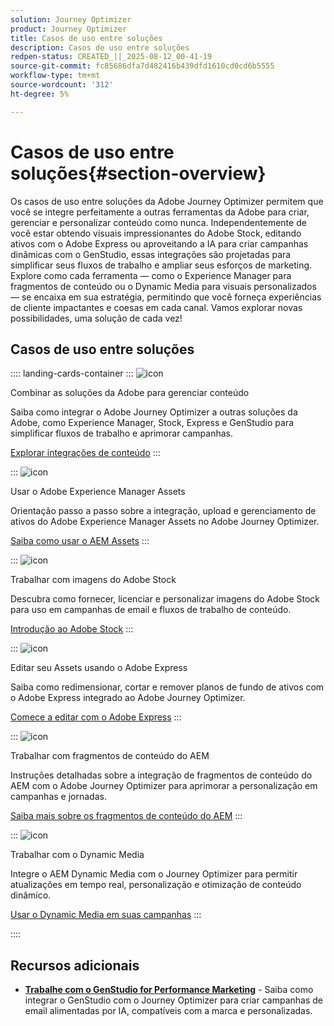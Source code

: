 ```yaml
---
solution: Journey Optimizer
product: Journey Optimizer
title: Casos de uso entre soluções
description: Casos de uso entre soluções
redpen-status: CREATED_||_2025-08-12_00-41-19
source-git-commit: fc85686dfa7d482416b439dfd1610cd0cd6b5555
workflow-type: tm+mt
source-wordcount: '312'
ht-degree: 5%

---
```



# Casos de uso entre soluções{#section-overview}

Os casos de uso entre soluções da Adobe Journey Optimizer permitem que você se integre perfeitamente a outras ferramentas da Adobe para criar, gerenciar e personalizar conteúdo como nunca. Independentemente de você estar obtendo visuais impressionantes do Adobe Stock, editando ativos com o Adobe Express ou aproveitando a IA para criar campanhas dinâmicas com o GenStudio, essas integrações são projetadas para simplificar seus fluxos de trabalho e ampliar seus esforços de marketing. Explore como cada ferramenta — como o Experience Manager para fragmentos de conteúdo ou o Dynamic Media para visuais personalizados — se encaixa em sua estratégia, permitindo que você forneça experiências de cliente impactantes e coesas em cada canal. Vamos explorar novas possibilidades, uma solução de cada vez!

## Casos de uso entre soluções

:::: landing-cards-container
:::
![icon](https://cdn.experienceleague.adobe.com/icons/puzzle-piece.svg)

Combinar as soluções da Adobe para gerenciar conteúdo

Saiba como integrar o Adobe Journey Optimizer a outras soluções da Adobe, como Experience Manager, Stock, Express e GenStudio para simplificar fluxos de trabalho e aprimorar campanhas.

[Explorar integrações de conteúdo](../using/integrations/content-integrations.md)
:::

:::
![icon](https://cdn.experienceleague.adobe.com/icons/screwdriver-wrench.svg)

Usar o Adobe Experience Manager Assets

Orientação passo a passo sobre a integração, upload e gerenciamento de ativos do Adobe Experience Manager Assets no Adobe Journey Optimizer.

[Saiba como usar o AEM Assets](../using/integrations/assets.md)
:::

:::
![icon](https://cdn.experienceleague.adobe.com/icons/images.svg)

Trabalhar com imagens do Adobe Stock

Descubra como fornecer, licenciar e personalizar imagens do Adobe Stock para uso em campanhas de email e fluxos de trabalho de conteúdo.

[Introdução ao Adobe Stock](../using/integrations/stock.md)
:::

:::
![icon](https://cdn.experienceleague.adobe.com/icons/pencil-ruler.svg)

Editar seu Assets usando o Adobe Express

Saiba como redimensionar, cortar e remover planos de fundo de ativos com o Adobe Express integrado ao Adobe Journey Optimizer.

[Comece a editar com o Adobe Express](../using/integrations/express.md)
:::

:::
![icon](https://cdn.experienceleague.adobe.com/icons/code-branch.svg)

Trabalhar com fragmentos de conteúdo do AEM

Instruções detalhadas sobre a integração de fragmentos de conteúdo do AEM com o Adobe Journey Optimizer para aprimorar a personalização em campanhas e jornadas.

[Saiba mais sobre os fragmentos de conteúdo do AEM](../using/integrations/aem-fragments.md)
:::

:::
![icon](https://cdn.experienceleague.adobe.com/icons/bullseye.svg)

Trabalhar com o Dynamic Media

Integre o AEM Dynamic Media com o Journey Optimizer para permitir atualizações em tempo real, personalização e otimização de conteúdo dinâmico.

[Usar o Dynamic Media em suas campanhas](../using/integrations/aem-dynamic.md)
:::

::::


## Recursos adicionais

- **[Trabalhe com o GenStudio for Performance Marketing](../using/integrations/genstudio.md)** - Saiba como integrar o GenStudio com o Journey Optimizer para criar campanhas de email alimentadas por IA, compatíveis com a marca e personalizadas.

